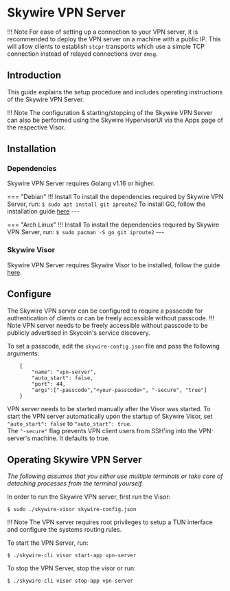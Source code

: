 # Skywire VPN Server

!!! Note 
    For ease of setting up a connection to your VPN server, it is recommended to deploy the VPN server on a machine with a public IP. This will allow clients to establish `stcpr` transports which use a simple TCP connection instead of relayed connections over `dmsg`.

## Introduction

This guide explains the setup procedure and includes operating instructions of the Skywire VPN Server.

!!! Note
    The configuration & starting/stopping of the Skywire VPN Server can also be performed using the Skywire HypervisorUI via the Apps page of the respective Visor.

## Installation

### **Dependencies**

Skywire VPN Server requires Golang v1.16 or higher.  

=== "Debian"
    !!! Install
        To install the dependencies required by Skywire VPN Server, run:
        ```
        $ sudo apt install git iproute2
        ```
        To install GO, follow the installation guide [here](https://www.cloudbooklet.com/how-to-install-go-on-debian-10/) 
    ---

=== "Arch Linux"
    !!! Install 
        To install the dependencies required by Skywire VPN Server, run:
        ```
        $ sudo pacman -S go git iproute2
        ```
    ---

### **Skywire Visor**

Skywire VPN Server requires Skywire Visor to be installed, follow the guide [here](../skywire/setup/linux.md).

## Configure

The Skywire VPN server can be configured to require a passcode for authentication of clients or can be freely accessible without passcode.
!!! Note 
    VPN server needs to be freely accessible without passcode to be publicly advertised in Skycoin's service discovery.

To set a passcode, edit the `skywire-config.json` file and pass the following arguments:
```
    {
		"name": "vpn-server",
		"auto_start": false,
		"port": 44,
		"args":["-passcode","<your-passcode>", "-secure", "true"]
    }
```
VPN server needs to be started manually after the Visor was started. To start the VPN server automatically upon the startup of Skywire Visor, set `"auto_start": false` to `"auto_start": true`.  
The `"-secure"` flag prevents VPN client users from SSH'ing into the VPN-server's machine. It defaults to true. 

## Operating Skywire VPN Server

*The following assumes that you either use multiple terminals or take care of detaching processes from the terminal yourself.*

In order to run the Skywire VPN server, first run the Visor:
```
$ sudo ./skywire-visor skywire-config.json
```
!!! Note
    The VPN server requires root privileges to setup a TUN interface and configure the systems routing rules.

To start the VPN Server, run:
```
$ ./skywire-cli visor start-app vpn-server
```

To stop the VPN Server, stop the visor or run:
```
$ ./skywire-cli visor stop-app vpn-server
```

